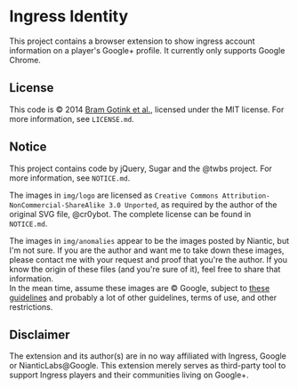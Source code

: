 # Ingress Identity

This project contains a browser extension to show ingress account information on
a player's Google+ profile. It currently only supports Google Chrome.

## License

This code is &copy; 2014 [Bram Gotink et al.](https://github.com/bgotink/IngressIdentity/graphs/contributors), licensed
under the MIT license. For more information, see `LICENSE.md`.  

## Notice
This project contains code by jQuery, Sugar and the @twbs project. For
more information, see `NOTICE.md`.

The images in `img/logo` are licensed as `Creative Commons Attribution-NonCommercial-ShareAlike 3.0 Unported`,
as required by the author of the original SVG file, @cr0ybot. The complete license
can be found in `NOTICE.md`.

The images in `img/anomalies` appear to be the images posted by Niantic, but I'm
not sure. If you are the author and want me to take down these images, please
contact me with your request and proof that you're the author. If you know the
origin of these files (and you're sure of it), feel free to share that information.  
In the mean time, assume these images are &copy; Google, subject to [these guidelines](https://support.google.com/ingress/answer/2924461)
and probably a lot of other guidelines, terms of use, and other restrictions.

## Disclaimer

The extension and its author(s) are in no way affiliated with
Ingress, Google or NianticLabs@Google. This extension merely
serves as third-party tool to support Ingress players and their
communities living on Google+.
